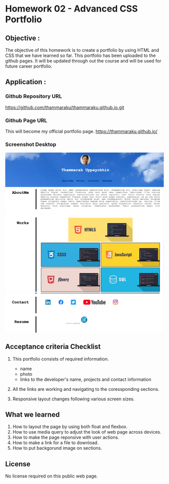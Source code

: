 # Homework 02 - Advanced CSS Portfolio

## Objective : 
The objective of this homework is to create a portfolio by using HTML and CSS that we have learned so far.
This portfolio has been uploaded to the github pages. It will be updated through out the course and will be used for future career portfolio.

## Application :

### Github Repository URL
https://github.com/thammaraku/thammaraku.github.io.git

### Github Page URL
This will become my official portfolio page.
https://thammaraku.github.io/

### Screenshot Desktop

![Thammarak Portfolio Top](./assets/images/thammarak_portfolio_top.png)
![Thammarak Portfolio Middle](./assets/images/thammarak_portfolio_middle.png)
![Thammarak Portfolio Bottom](./assets/images/thammarak_portfolio_bottom.png)

## Acceptance criteria Checklist 
1. This portfolio consists of required information.
    - name
    - photo
    - links to the developer's name, projects and contact information

2. All the links are working and navigating to the coressponding sections.
3. Responsive layout changes following various screen sizes.


## What we learned
1. How to layout the page by using both float and flexbox.
2. How to use media query to adjust the look of web page across devices.
3. How to make the page reponsive with user actions.
4. How to make a link for a file to download.
5. How to put backgorund image on sections.


## License
No license required on this public web page.